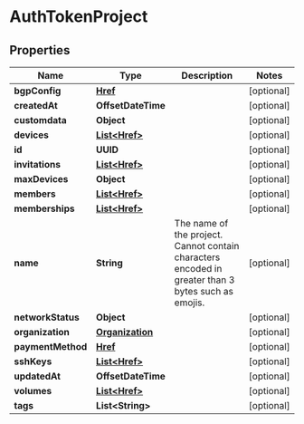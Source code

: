 

# AuthTokenProject


## Properties

| Name | Type | Description | Notes |
|------------ | ------------- | ------------- | -------------|
|**bgpConfig** | [**Href**](Href.md) |  |  [optional] |
|**createdAt** | **OffsetDateTime** |  |  [optional] |
|**customdata** | **Object** |  |  [optional] |
|**devices** | [**List&lt;Href&gt;**](Href.md) |  |  [optional] |
|**id** | **UUID** |  |  [optional] |
|**invitations** | [**List&lt;Href&gt;**](Href.md) |  |  [optional] |
|**maxDevices** | **Object** |  |  [optional] |
|**members** | [**List&lt;Href&gt;**](Href.md) |  |  [optional] |
|**memberships** | [**List&lt;Href&gt;**](Href.md) |  |  [optional] |
|**name** | **String** | The name of the project. Cannot contain characters encoded in greater than 3 bytes such as emojis. |  [optional] |
|**networkStatus** | **Object** |  |  [optional] |
|**organization** | [**Organization**](Organization.md) |  |  [optional] |
|**paymentMethod** | [**Href**](Href.md) |  |  [optional] |
|**sshKeys** | [**List&lt;Href&gt;**](Href.md) |  |  [optional] |
|**updatedAt** | **OffsetDateTime** |  |  [optional] |
|**volumes** | [**List&lt;Href&gt;**](Href.md) |  |  [optional] |
|**tags** | **List&lt;String&gt;** |  |  [optional] |




